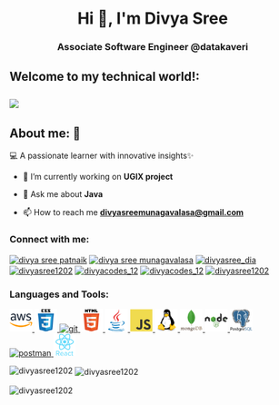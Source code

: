 <h1 align="center">Hi 👋, I'm Divya Sree</h1>
<h3 align="center">Associate Software Engineer @datakaveri</h3>

## Welcome to my technical world!: <p align = "left"><img align="center" src="https://github.com/rajput2107/rajput2107/blob/master/Assets/Handshake.gif" height="30px" /></p>

## About me: 🚀
💻 A passionate learner with innovative insights✨<br/>

- 🔭 I’m currently working on **UGIX project**

- 💬 Ask me about **Java**

- 📫 How to reach me **divyasreemunagavalasa@gmail.com**

<h3 align="left">Connect with me:</h3>
<p align="left">
<a href="https://twitter.com/divya sree patnaik" target="blank"><img align="center" src="https://raw.githubusercontent.com/rahuldkjain/github-profile-readme-generator/master/src/images/icons/Social/twitter.svg" alt="divya sree patnaik" height="30" width="40" /></a>
<a href="https://linkedin.com/in/divya sree munagavalasa" target="blank"><img align="center" src="https://raw.githubusercontent.com/rahuldkjain/github-profile-readme-generator/master/src/images/icons/Social/linked-in-alt.svg" alt="divya sree munagavalasa" height="30" width="40" /></a>
<a href="https://instagram.com/divyasree_dia" target="blank"><img align="center" src="https://raw.githubusercontent.com/rahuldkjain/github-profile-readme-generator/master/src/images/icons/Social/instagram.svg" alt="divyasree_dia" height="30" width="40" /></a>
<a href="https://www.codechef.com/users/divyasree1202" target="blank"><img align="center" src="https://cdn.jsdelivr.net/npm/simple-icons@3.1.0/icons/codechef.svg" alt="divyasree1202" height="30" width="40" /></a>
<a href="https://codeforces.com/profile/divyacodes_12" target="blank"><img align="center" src="https://raw.githubusercontent.com/rahuldkjain/github-profile-readme-generator/master/src/images/icons/Social/codeforces.svg" alt="divyacodes_12" height="30" width="40" /></a>
<a href="https://www.leetcode.com/divyacodes_12" target="blank"><img align="center" src="https://raw.githubusercontent.com/rahuldkjain/github-profile-readme-generator/master/src/images/icons/Social/leet-code.svg" alt="divyacodes_12" height="30" width="40" /></a>
<a href="https://auth.geeksforgeeks.org/user/divyasree1202" target="blank"><img align="center" src="https://raw.githubusercontent.com/rahuldkjain/github-profile-readme-generator/master/src/images/icons/Social/geeks-for-geeks.svg" alt="divyasree1202" height="30" width="40" /></a>
</p>

<h3 align="left">Languages and Tools:</h3>
<p align="left"> <a href="https://aws.amazon.com" target="_blank" rel="noreferrer"> <img src="https://raw.githubusercontent.com/devicons/devicon/master/icons/amazonwebservices/amazonwebservices-original-wordmark.svg" alt="aws" width="40" height="40"/> </a> <a href="https://www.w3schools.com/css/" target="_blank" rel="noreferrer"> <img src="https://raw.githubusercontent.com/devicons/devicon/master/icons/css3/css3-original-wordmark.svg" alt="css3" width="40" height="40"/> </a> <a href="https://git-scm.com/" target="_blank" rel="noreferrer"> <img src="https://www.vectorlogo.zone/logos/git-scm/git-scm-icon.svg" alt="git" width="40" height="40"/> </a> <a href="https://www.w3.org/html/" target="_blank" rel="noreferrer"> <img src="https://raw.githubusercontent.com/devicons/devicon/master/icons/html5/html5-original-wordmark.svg" alt="html5" width="40" height="40"/> </a> <a href="https://www.java.com" target="_blank" rel="noreferrer"> <img src="https://raw.githubusercontent.com/devicons/devicon/master/icons/java/java-original.svg" alt="java" width="40" height="40"/> </a> <a href="https://developer.mozilla.org/en-US/docs/Web/JavaScript" target="_blank" rel="noreferrer"> <img src="https://raw.githubusercontent.com/devicons/devicon/master/icons/javascript/javascript-original.svg" alt="javascript" width="40" height="40"/> </a> <a href="https://www.linux.org/" target="_blank" rel="noreferrer"> <img src="https://raw.githubusercontent.com/devicons/devicon/master/icons/linux/linux-original.svg" alt="linux" width="40" height="40"/> </a> <a href="https://www.mongodb.com/" target="_blank" rel="noreferrer"> <img src="https://raw.githubusercontent.com/devicons/devicon/master/icons/mongodb/mongodb-original-wordmark.svg" alt="mongodb" width="40" height="40"/> </a> <a href="https://nodejs.org" target="_blank" rel="noreferrer"> <img src="https://raw.githubusercontent.com/devicons/devicon/master/icons/nodejs/nodejs-original-wordmark.svg" alt="nodejs" width="40" height="40"/> </a> <a href="https://www.postgresql.org" target="_blank" rel="noreferrer"> <img src="https://raw.githubusercontent.com/devicons/devicon/master/icons/postgresql/postgresql-original-wordmark.svg" alt="postgresql" width="40" height="40"/> </a> <a href="https://postman.com" target="_blank" rel="noreferrer"> <img src="https://www.vectorlogo.zone/logos/getpostman/getpostman-icon.svg" alt="postman" width="40" height="40"/> </a> <a href="https://reactjs.org/" target="_blank" rel="noreferrer"> <img src="https://raw.githubusercontent.com/devicons/devicon/master/icons/react/react-original-wordmark.svg" alt="react" width="40" height="40"/> </a> </p>

<p><img align="left" src="https://github-readme-stats.vercel.app/api/top-langs?username=divyasree1202&show_icons=true&locale=en&layout=compact" alt="divyasree1202" /></p>

<p>&nbsp;<img align="center" src="https://github-readme-stats.vercel.app/api?username=divyasree1202&show_icons=true&locale=en" alt="divyasree1202" /></p>

<p><img align="center" src="https://github-readme-streak-stats.herokuapp.com/?user=divyasree1202&" alt="divyasree1202" /></p>
